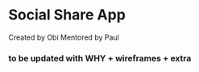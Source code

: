 # Social Share App


Created by Obi
Mentored by Paul

### to be updated with WHY + wireframes + extra
